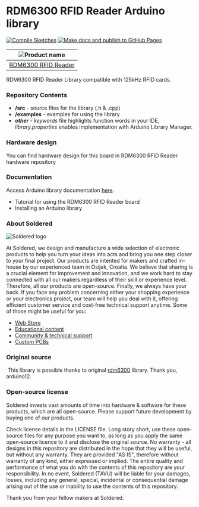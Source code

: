 # RDM6300 RFID Reader Arduino library

[![Compile Sketches](http://github-actions.40ants.com/e-radionicacom/Soldered-RDM6300-RFID-Reader-Arduino-Library/matrix.svg?branch=dev&only=Compile%20Sketches)](https://github.com/e-radionicacom/Soldered-RDM6300-RFID-Reader-Arduino-Library/actions/workflows/compile_test.yml)
[![Make docs and publish to GitHub Pages](https://github.com/e-radionicacom/Soldered-RDM6300-RFID-Reader-Arduino-Library/actions/workflows/make_docs.yml/badge.svg?branch=dev)](https://github.com/e-radionicacom/Soldered-RDM6300-RFID-Reader-Arduino-Library/actions/workflows/make_docs.yml)

| ![Product name](https://upload.wikimedia.org/wikipedia/commons/8/8f/Example_image.svg) |
| :---------------------------------------------------------------------------------------------: |
| [RDM6300 RFID Reader](https://www.solde.red/333154])                                                            |

RDM6300 RFID Reader Library compatible with 125kHz RFID cards.

### Repository Contents
- **/src** - source files for the library (.h & .cpp)
- **/examples** - examples for using the library
- ***other*** - *keywords* file highlights function words in your IDE, *library.properties* enables implementation with Arduino Library Manager.

### Hardware design
You can find hardware design for this board in RDM6300 RFID Reader hardware repository

### Documentation

Access Arduino library documentation [here](https://e-radionicacom.github.io/Soldered-RDM6300-RFID-Reader-Arduino-Library/).

- Tutorial for using the RDM6300 RFID Reader board
- Installing an Arduino library

### About Soldered
![Soldered logo](https://raw.githubusercontent.com/e-radionicacom/Soldered-RDM6300-RFID-Reader-Arduino-Library/dev/extras/Logo%20horizontal-2.svg)

At Soldered, we design and manufacture a wide selection of electronic products to help you turn your ideas into acts and bring you one step closer to your final project. Our products are intented for makers and crafted in-house by our experienced team in Osijek, Croatia. We believe that sharing is a crucial element for improvement and innovation, and we work hard to stay connected with all our makers regardless of their skill or experience level. Therefore, all our products are open-source. Finally, we always have your back. If you face any problem concerning either your shopping experience or your electronics project, our team will help you deal with it, offering efficient customer service and cost-free technical support anytime. Some of those might be useful for you:

- [Web Store](https://www.soldered.com)
- [Educational content](https://learn.soldered.com)
- [Community & technical support](https://community.soldered.com)
- [Custom PCBs](https://pcb.soldered.com)


### Original source
​
This library is possible thanks to original [rdm6300](https://github.com/arduino12/rdm6300) library. Thank you, arduino12. 


### Open-source license
Soldered invests vast amounts of time into hardware & software for these products, which are all open-source. Please support future development by buying one of our products. 

Check license details in the LICENSE file. Long story short, use these open-source files for any purpose you want to, as long as you apply the same open-source licence to it and disclose the original source. No warranty - all designs in this repository are distributed in the hope that they will be useful, but without any warranty. They are provided "AS IS", therefore without warranty of any kind, either expressed or implied. The entire quality and performance of what you do with the contents of this repository are your responsibility. In no event, Soldered (TAVU) will be liable for your damages, losses, including any general, special, incidental or consequential damage arising out of the use or inability to use the contents of this repository. 

Thank you from your fellow makers at Soldered.

